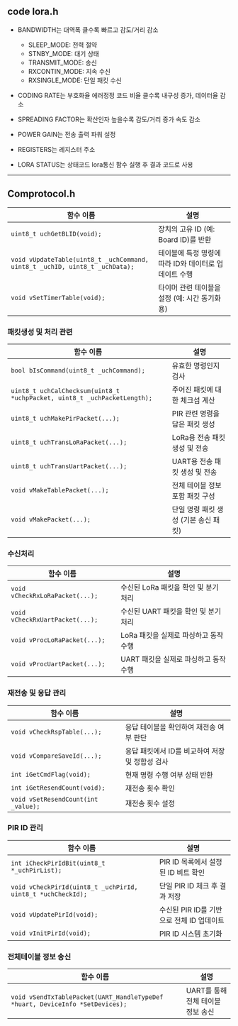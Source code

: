 ## code lora.h
- BANDWIDTH는 대역폭 클수록 빠르고 감도/거리 감소
  - SLEEP_MODE: 전력 절약
  - STNBY_MODE: 대기 상태
  - TRANSMIT_MODE: 송신
  - RXCONTIN_MODE: 지속 수신
  - RXSINGLE_MODE: 단일 패킷 수신

- CODING RATE는 부호화율 에러정정 코드 비율 클수록 내구성 증가, 데이터율 감소
- SPREADING FACTOR는 확산인자 높을수록 감도/거리 증가 속도 감소
- POWER GAIN는 전송 출력 파워 설정
- REGISTERS는 레지스터 주소
- LORA STATUS는 상태코드 lora통신 함수 실행 후 결과 코드로 사용
***
## Comprotocol.h
| 함수 이름                                                                       | 설명                              |
| --------------------------------------------------------------------------- | ------------------------------- |
| `uint8_t uchGetBLID(void);`                                                 | 장치의 고유 ID (예: Board ID)를 반환     |
| `void vUpdateTable(uint8_t _uchCommand, uint8_t _uchID, uint8_t _uchData);` | 테이블에 특정 명령에 따라 ID와 데이터로 업데이트 수행 |
| `void vSetTimerTable(void);`                                                | 타이머 관련 테이블을 설정 (예: 시간 동기화용)     |

### 패킷생성 및 처리 관련
| 함수 이름                                                                    | 설명                     |
| ------------------------------------------------------------------------ | ---------------------- |
| `bool bIsCommand(uint8_t _uchCommand);`                                  | 유효한 명령인지 검사            |
| `uint8_t uchCalChecksum(uint8_t *uchpPacket, uint8_t _uchPacketLength);` | 주어진 패킷에 대한 체크섬 계산      |
| `uint8_t uchMakePirPacket(...);`                                         | PIR 관련 명령을 담은 패킷 생성    |
| `uint8_t uchTransLoRaPacket(...);`                                       | LoRa용 전송 패킷 생성 및 전송    |
| `uint8_t uchTransUartPacket(...);`                                       | UART용 전송 패킷 생성 및 전송    |
| `void vMakeTablePacket(...);`                                            | 전체 테이블 정보 포함 패킷 구성     |
| `void vMakePacket(...);`                                                 | 단일 명령 패킷 생성 (기본 송신 패킷) |

### 수신처리
| 함수 이름                           | 설명                      |
| ------------------------------- | ----------------------- |
| `void vCheckRxLoRaPacket(...);` | 수신된 LoRa 패킷을 확인 및 분기 처리 |
| `void vCheckRxUartPacket(...);` | 수신된 UART 패킷을 확인 및 분기 처리 |
| `void vProcLoRaPacket(...);`    | LoRa 패킷을 실제로 파싱하고 동작 수행 |
| `void vProcUartPacket(...);`    | UART 패킷을 실제로 파싱하고 동작 수행 |

### 재전송 및 응답 관리
| 함수 이름                               | 설명                           |
| ----------------------------------- | ---------------------------- |
| `void vCheckRspTable(...);`         | 응답 테이블을 확인하여 재전송 여부 판단       |
| `void vCompareSaveId(...);`         | 응답 패킷에서 ID를 비교하여 저장 및 정합성 검사 |
| `int iGetCmdFlag(void);`            | 현재 명령 수행 여부 상태 반환            |
| `int iGetResendCount(void);`        | 재전송 횟수 확인                    |
| `void vSetResendCount(int _value);` | 재전송 횟수 설정                    |

### PIR ID 관리
| 함수 이름                                                       | 설명                          |
| ----------------------------------------------------------- | --------------------------- |
| `int iCheckPirIdBit(uint8_t *_uchPirList);`                 | PIR ID 목록에서 설정된 ID 비트 확인    |
| `void vCheckPirId(uint8_t _uchPirId, uint8_t *uchCheckId);` | 단일 PIR ID 체크 후 결과 저장        |
| `void vUpdatePirId(void);`                                  | 수신된 PIR ID를 기반으로 전체 ID 업데이트 |
| `void vInitPirId(void);`                                    | PIR ID 시스템 초기화              |

### 전체테이블 정보 송신
| 함수 이름                                                                         | 설명                    |
| ----------------------------------------------------------------------------- | --------------------- |
| `void vSendTxTablePacket(UART_HandleTypeDef *huart, DeviceInfo *SetDevices);` | UART를 통해 전체 테이블 정보 송신 |
